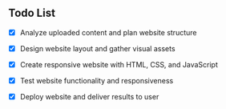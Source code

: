 ## Todo List

- [x] Analyze uploaded content and plan website structure
- [x] Design website layout and gather visual assets
- [x] Create responsive website with HTML, CSS, and JavaScript
- [x] Test website functionality and responsiveness
- [x] Deploy website and deliver results to user


